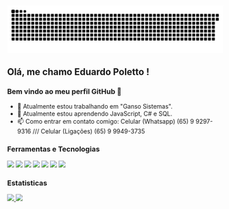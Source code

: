 ![Snake animation](https://github.com/Polettinho/Polettinho/blob/output/github-contribution-grid-snake.svg)

## Olá, me chamo Eduardo Poletto ! 
### Bem vindo ao meu perfil GitHub 👋

- 🔭 Atualmente estou trabalhando em "Ganso Sistemas".
- 🌱 Atualmente estou aprendendo JavaScript, C# e SQL.
- 📫 Como entrar em contato comigo: Celular (Whatsapp) (65) 9 9297-9316 /// Celular (Ligações) (65) 9 9949-3735


### Ferramentas e Tecnologias

<img src="https://cdn.jsdelivr.net/gh/devicons/devicon/icons/html5/html5-original.svg" /> <img src="https://cdn.jsdelivr.net/gh/devicons/devicon/icons/css3/css3-original.svg" /> <img src="https://cdn.jsdelivr.net/gh/devicons/devicon/icons/javascript/javascript-original.svg" /> <img src="https://cdn.jsdelivr.net/gh/devicons/devicon/icons/mysql/mysql-original-wordmark.svg" /> <img src="https://cdn.jsdelivr.net/gh/devicons/devicon/icons/vscode/vscode-original.svg" /> <img src="https://cdn.jsdelivr.net/gh/devicons/devicon/icons/git/git-original.svg" /> <img src="https://cdn.jsdelivr.net/gh/devicons/devicon/icons/csharp/csharp-original.svg" />


### Estatisticas
<div>
<a href="https://github.com/Polettinho">
<img height="180em" src="https://github-readme-stats.vercel.app/api/top-langs/?username=Polettinho&layout=compact&langs_count=7&theme=dracula"/>
<img height="180em" src="https://github-readme-stats.vercel.app/api?username=Polettinho&show_icons=true&theme=dracula&include_all_commits=true&count_private=true"/>
</div>
  


